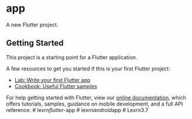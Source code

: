 # app

A new Flutter project.

## Getting Started

This project is a starting point for a Flutter application.

A few resources to get you started if this is your first Flutter project:

- [Lab: Write your first Flutter app](https://flutter.dev/docs/get-started/codelab)
- [Cookbook: Useful Flutter samples](https://flutter.dev/docs/cookbook)

For help getting started with Flutter, view our
[online documentation](https://flutter.dev/docs), which offers tutorials,
samples, guidance on mobile development, and a full API reference.
#   l e x r n _ f l u t t e r _ - a p p  
 #   l e x r n _ a n d r o i d _ a p p  
 #   L e x r n 3 . 7  
 